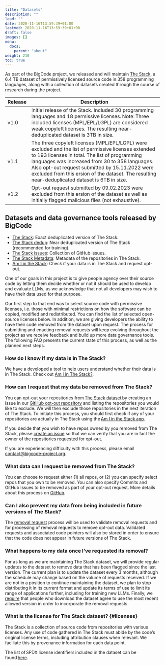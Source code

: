 ```yaml
---
title: "Datasets"
description: ""
lead: ""
date: 2020-11-16T13:59:39+01:00
lastmod: 2020-11-16T13:59:39+01:00
draft: false
images: []
menu:
  docs:
    parent: "about"
weight: 210
toc: true
---
```


As part of the BigCode project, we released and will maintain [The Stack](https://huggingface.co/datasets/bigcode/the-stack), a 6.4 TB dataset of permissively licensed source code in 358 programming languages, along with a collection of datasets created through the course of research during the project. 

| Release    | Description                    |
| ---------- | ------------------------------ |
| v1.0       | Initial release of the Stack. Included 30 programming languages and 18 permissive licenses. Note: Three included licenses (MPL/EPL/LGPL) are considered weak copyleft licenses. The resulting near-deduplicated dataset is 3TB in size.    |
| v1.1       |  The three copyleft licenses (MPL/EPL/LGPL) were excluded and the list of permissive licenses extended to 193 licenses in total. The list of programming languages was increased from 30 to 358 languages. Also opt-out request submitted by 15.11.2022 were excluded from this ersion of the dataset. The resulting near-deduplicated dataset is 6TB in size.     |
| v1.2       | Opt-out request submitted by 09.02.2023 were excluded from this ersion of the dataset as well as initially flagged malicious files (not exhaustive). |

## Datasets and data governance tools released by BigCode
- [The Stack](https://huggingface.co/datasets/bigcode/the-stack): Exact deduplicated version of The Stack. 
- [The Stack dedup](https://huggingface.co/datasets/bigcode/the-stack-dedup): Near deduplicated version of The Stack (recommended for training). 
- [The Stack issues](https://huggingface.co/datasets/bigcode/the-stack-github-issues): Collection of GitHub issues. 
- [The Stack Metadata](https://huggingface.co/datasets/bigcode/the-stack-metadata): Metadata of the repositories in The Stack. 
- [Am I in the Stack](https://huggingface.co/spaces/bigcode/in-the-stack): Check if your data is in The Stack and request opt-out. 

One of our goals in this project is to give people agency over their source code by letting them decide whether or not it should be used to develop and evaluate LLMs, as we acknowledge that not all developers may wish to have their data used for that purpose. 

Our first step to that end was to select source code with permissive licenses, i.e. those with minimal restrictions on how the software can be copied, modified and redistributed. You can find the list of selected open-source licenses below. In addition, we are giving developers the ability to have their code removed from the dataset upon request. The process for submitting and enacting removal requests will keep evolving throughout the project as we receive feedback and build up more data governance tools. The following FAQ presents the current state of this process, as well as the planned next steps. 

### How do I know if my data is in The Stack?
We have a developed a tool to help users understand whether their data is in The Stack. Check out [Am I in The Stack?](https://huggingface.co/spaces/bigcode/in-the-stack). 

### How can I request that my data be removed from The Stack?
You can opt-out your repositories from [The Stack dataset](https://huggingface.co/datasets/bigcode/the-stack) by creating an issue in our [GitHub opt-out repository](https://github.com/bigcode-project/opt-out-v2) and listing the repositories you would like to exclude. We will then exclude those repositories in the next iteration of The Stack.  To initiate this process, you should first check if any of your repositories are actually in The Stack using the [Am I in the Stack app](https://huggingface.co/spaces/bigcode/in-the-stack).  

If you decide that you wish to have repos owned by you removed from The Stack, please [create an issue](https://github.com/bigcode-project/opt-out-v2/issues/new?assignees=&labels=&template=opt-out-request.md&title=Opt-out+request+for+USERNAME) so that we can verify that you are in fact the owner of the repositories requested for opt-out. 

If you are experiencing difficulty with this process, please email contact@bigcode-project.org. 

### What data can I request be removed from The Stack?
You can choose to request either (1) all repos, or (2) you can specify select repos that you own to be removed. You can also specify Commits and GitHub Issues to be removed as part of your opt-out request. More details about this process on [GitHub](https://github.com/bigcode-project/opt-out-v2).

### Can I also prevent my data from being included in future versions of The Stack?
The [removal request](https://github.com/bigcode-project/opt-out-v2) process will be used to validate removal requests and for processing of removal requests to remove opt-out data. Validated requests and associated code pointers will also be stored in order to ensure that the code does not appear in future versions of The Stack.

### What happens to my data once I’ve requested its removal?
For as long as we are maintaining The Stack dataset, we will provide regular updates to the dataset to remove data that has been flagged since the last version. The current plan is to update the dataset every 3 months, although the schedule may change based on the volume of requests received. If we are not in a position to continue maintaining the dataset, we plan to stop distributing it in its current format and update its terms of use to limit its range of applications further, including for training new LLMs. Finally, we [require](https://huggingface.co/datasets/bigcode/the-stack#terms-of-use-for-the-stack) that people who download the dataset agree to use the most recent allowed version in order to incorporate the removal requests. 

### What is the license for The Stack dataset? {#licenses}
The Stack is a collection of source code from repositories with various licenses. Any use of code gathered in The Stack must abide by the code’s original license terms, including attribution clauses when relevant. We faciliate this by provenance information for each data point. 

The list of SPDX license identifiers included in the dataset can be found [here](https://huggingface.co/datasets/bigcode/the-stack/blob/main/licenses.json). 